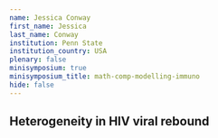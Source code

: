 ```yaml
---
name: Jessica Conway
first_name: Jessica
last_name: Conway
institution: Penn State
institution_country: USA
plenary: false
minisymposium: true
minisymposium_title: math-comp-modelling-immuno
hide: false
---
```


## Heterogeneity in HIV viral rebound